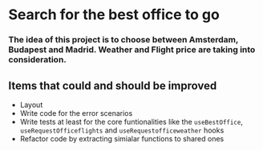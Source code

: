 # Search for the best office to go
### The idea of this project is to choose between Amsterdam, Budapest and Madrid. Weather and Flight price are taking into consideration.

## Items that could and should be improved

* Layout
* Write code for the error scenarios
* Write tests at least for the core funtionalities like the `useBestOffice`, `useRequestOfficeflights` and `useRequestofficeweather` hooks
* Refactor code by extracting simialar functions to shared ones
